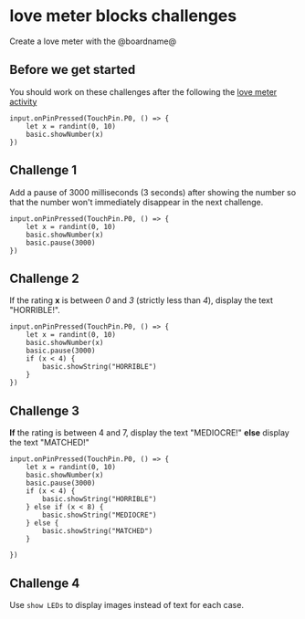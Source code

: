# love meter blocks challenges

Create a love meter with the @boardname@

## Before we get started

You should work on these challenges after the following the [love meter activity](/lessons/love-meter/activity)

```blocks
input.onPinPressed(TouchPin.P0, () => {
    let x = randint(0, 10)
    basic.showNumber(x)
})

```

## Challenge 1

Add a pause of 3000 milliseconds (3 seconds) after showing the number so that the number won't immediately disappear in the next challenge.


```blocks
input.onPinPressed(TouchPin.P0, () => {
    let x = randint(0, 10)
    basic.showNumber(x)
    basic.pause(3000)
})
```

## Challenge 2

If the rating **x** is between *0* and *3* (strictly less than *4*), display the text "HORRIBLE!".


```blocks
input.onPinPressed(TouchPin.P0, () => {
    let x = randint(0, 10)
    basic.showNumber(x)
    basic.pause(3000)
    if (x < 4) {
        basic.showString("HORRIBLE")
    }
})
```

## Challenge 3

**If** the rating is between 4 and 7, display the text "MEDIOCRE!" **else** display the text "MATCHED!"

```blocks
input.onPinPressed(TouchPin.P0, () => {
    let x = randint(0, 10)
    basic.showNumber(x)
    basic.pause(3000)
    if (x < 4) {
        basic.showString("HORRIBLE")
    } else if (x < 8) {
        basic.showString("MEDIOCRE")
    } else {
        basic.showString("MATCHED")
    }

})
```

## Challenge 4

Use `show LEDs` to display images instead of text for each case.

